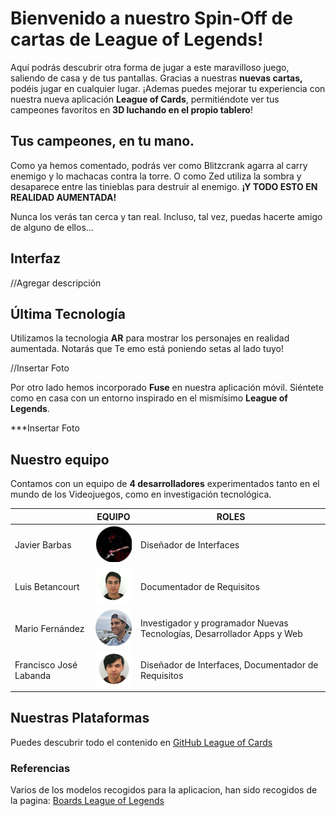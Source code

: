 ﻿# Bienvenido a nuestro Spin-Off de cartas de League of Legends!

Aquí podrás descubrir otra forma de jugar a este maravilloso juego, saliendo de casa y de tus pantallas. Gracias a nuestras **nuevas cartas,** podéis jugar en cualquier lugar.
¡Ademas puedes mejorar tu experiencia con nuestra nueva aplicación **League of Cards**, permitiéndote ver tus campeones favoritos en **3D luchando en el propio tablero**!

## Tus campeones, en tu mano.

Como ya hemos comentado, podrás ver como Blitzcrank agarra al carry enemigo y lo machacas contra la torre. O como Zed utiliza la sombra y desaparece entre las tinieblas para destruir al enemigo. **¡Y TODO ESTO EN REALIDAD AUMENTADA!**

Nunca los verás tan cerca y tan real.
Incluso, tal vez, puedas hacerte amigo de alguno de ellos...

## Interfaz

//Agregar descripción


## Última Tecnología

Utilizamos la tecnologia **AR** para mostrar los personajes en realidad aumentada. Notarás que Te emo está poniendo setas al lado tuyo!

 //Insertar Foto
 
Por otro lado hemos incorporado **Fuse** en nuestra aplicación móvil. Siéntete como en casa con un entorno inspirado en el mismísimo **League of Legends**.

***Insertar Foto

## Nuestro equipo

Contamos con un equipo de **4 desarrolladores** experimentados tanto en el mundo de los Videojuegos, como en investigación tecnológica. 

|                |EQUIPO                          |ROLES                        |
|----------------|-------------------------------|-----------------------------|
|Javier Barbas           | <img src="imgs/fotoJavier.png">   |  Diseñador de Interfaces          |
|Luis Betancourt         | <img src="imgs/fotoLuis.png">   |     Documentador de Requisitos      |
|Mario Fernández         | <img src="imgs/fotoMario.png">   |      Investigador y programador Nuevas Tecnologías, Desarrollador Apps y Web        |
|Francisco José Labanda  | <img src="imgs/fotoFran.png">|    Diseñador de Interfaces, Documentador de Requisitos            |

## Nuestras Plataformas

Puedes descubrir todo el contenido en [GitHub League of Cards](https://github.com/marferfer/SpinOff-LoL/)

### Referencias

Varios de los modelos recogidos para la aplicacion, han sido recogidos de la pagina: [Boards League of Legends](https://boards.na.leagueoflegends.com/en/c/story-art/nMjMzxOK-champion-3d-models-d)


